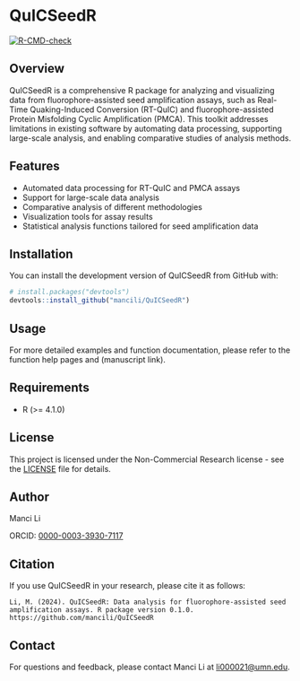 # QuICSeedR

[![R-CMD-check](https://github.com/mancili/QuICSeedR/actions/workflows/R-CMD-check.yml/badge.svg)](https://github.com/mancili/QuICSeedR/actions/workflows/R-CMD-check.yml)

## Overview

QuICSeedR is a comprehensive R package for analyzing and visualizing data from fluorophore-assisted seed amplification assays, such as Real-Time Quaking-Induced Conversion (RT-QuIC) and fluorophore-assisted Protein Misfolding Cyclic Amplification (PMCA). This toolkit addresses limitations in existing software by automating data processing, supporting large-scale analysis, and enabling comparative studies of analysis methods.

## Features

- Automated data processing for RT-QuIC and PMCA assays
- Support for large-scale data analysis
- Comparative analysis of different methodologies
- Visualization tools for assay results
- Statistical analysis functions tailored for seed amplification data

## Installation

You can install the development version of QuICSeedR from GitHub with:

```R
# install.packages("devtools")
devtools::install_github("mancili/QuICSeedR")
```

## Usage

For more detailed examples and function documentation, please refer to the function help pages and (manuscript link).

## Requirements

- R (>= 4.1.0)

## License

This project is licensed under the Non-Commercial Research license - see the [LICENSE](LICENSE) file for details.

## Author

Manci Li

ORCID: [0000-0003-3930-7117](https://orcid.org/0000-0003-3930-7117)

## Citation

If you use QuICSeedR in your research, please cite it as follows:

```
Li, M. (2024). QuICSeedR: Data analysis for fluorophore-assisted seed amplification assays. R package version 0.1.0. https://github.com/mancili/QuICSeedR
```

## Contact

For questions and feedback, please contact Manci Li at li000021@umn.edu.
